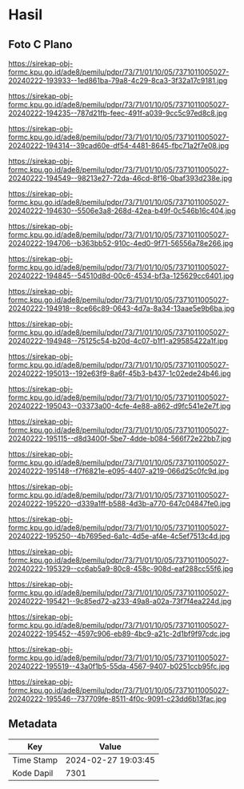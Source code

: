 # Hasil

## Foto C Plano

https://sirekap-obj-formc.kpu.go.id/ade8/pemilu/pdpr/73/71/01/10/05/7371011005027-20240222-193933--1ed861ba-79a8-4c29-8ca3-3f32a17c9181.jpg

https://sirekap-obj-formc.kpu.go.id/ade8/pemilu/pdpr/73/71/01/10/05/7371011005027-20240222-194235--787d21fb-feec-491f-a039-9cc5c97ed8c8.jpg

https://sirekap-obj-formc.kpu.go.id/ade8/pemilu/pdpr/73/71/01/10/05/7371011005027-20240222-194314--39cad60e-df54-4481-8645-fbc71a2f7e08.jpg

https://sirekap-obj-formc.kpu.go.id/ade8/pemilu/pdpr/73/71/01/10/05/7371011005027-20240222-194549--98213e27-72da-46cd-8f16-0baf393d238e.jpg

https://sirekap-obj-formc.kpu.go.id/ade8/pemilu/pdpr/73/71/01/10/05/7371011005027-20240222-194630--5506e3a8-268d-42ea-b49f-0c546b16c404.jpg

https://sirekap-obj-formc.kpu.go.id/ade8/pemilu/pdpr/73/71/01/10/05/7371011005027-20240222-194706--b363bb52-910c-4ed0-9f71-56556a78e266.jpg

https://sirekap-obj-formc.kpu.go.id/ade8/pemilu/pdpr/73/71/01/10/05/7371011005027-20240222-194845--54510d8d-00c6-4534-bf3a-125629cc6401.jpg

https://sirekap-obj-formc.kpu.go.id/ade8/pemilu/pdpr/73/71/01/10/05/7371011005027-20240222-194918--8ce66c89-0643-4d7a-8a34-13aae5e9b6ba.jpg

https://sirekap-obj-formc.kpu.go.id/ade8/pemilu/pdpr/73/71/01/10/05/7371011005027-20240222-194948--75125c54-b20d-4c07-b1f1-a29585422a1f.jpg

https://sirekap-obj-formc.kpu.go.id/ade8/pemilu/pdpr/73/71/01/10/05/7371011005027-20240222-195013--192e63f9-8a6f-45b3-b437-1c02ede24b46.jpg

https://sirekap-obj-formc.kpu.go.id/ade8/pemilu/pdpr/73/71/01/10/05/7371011005027-20240222-195043--03373a00-4cfe-4e88-a862-d9fc541e2e7f.jpg

https://sirekap-obj-formc.kpu.go.id/ade8/pemilu/pdpr/73/71/01/10/05/7371011005027-20240222-195115--d8d3400f-5be7-4dde-b084-566f72e22bb7.jpg

https://sirekap-obj-formc.kpu.go.id/ade8/pemilu/pdpr/73/71/01/10/05/7371011005027-20240222-195148--f7f6821e-e095-4407-a219-066d25c0fc9d.jpg

https://sirekap-obj-formc.kpu.go.id/ade8/pemilu/pdpr/73/71/01/10/05/7371011005027-20240222-195220--d339a1ff-b588-4d3b-a770-647c04847fe0.jpg

https://sirekap-obj-formc.kpu.go.id/ade8/pemilu/pdpr/73/71/01/10/05/7371011005027-20240222-195250--4b7695ed-6a1c-4d5e-af4e-4c5ef7513c4d.jpg

https://sirekap-obj-formc.kpu.go.id/ade8/pemilu/pdpr/73/71/01/10/05/7371011005027-20240222-195329--cc6ab5a9-80c8-458c-908d-eaf288cc55f6.jpg

https://sirekap-obj-formc.kpu.go.id/ade8/pemilu/pdpr/73/71/01/10/05/7371011005027-20240222-195421--9c85ed72-a233-49a8-a02a-73f7f4ea224d.jpg

https://sirekap-obj-formc.kpu.go.id/ade8/pemilu/pdpr/73/71/01/10/05/7371011005027-20240222-195452--4597c906-eb89-4bc9-a21c-2d1bf9f97cdc.jpg

https://sirekap-obj-formc.kpu.go.id/ade8/pemilu/pdpr/73/71/01/10/05/7371011005027-20240222-195519--43a0f1b5-55da-4567-9407-b0251ccb95fc.jpg

https://sirekap-obj-formc.kpu.go.id/ade8/pemilu/pdpr/73/71/01/10/05/7371011005027-20240222-195546--737709fe-8511-4f0c-9091-c23dd6b13fac.jpg


## Metadata

| Key        | Value               |
| ---------- | ------------------- |
| Time Stamp | 2024-02-27 19:03:45 |
| Kode Dapil | 7301                |



